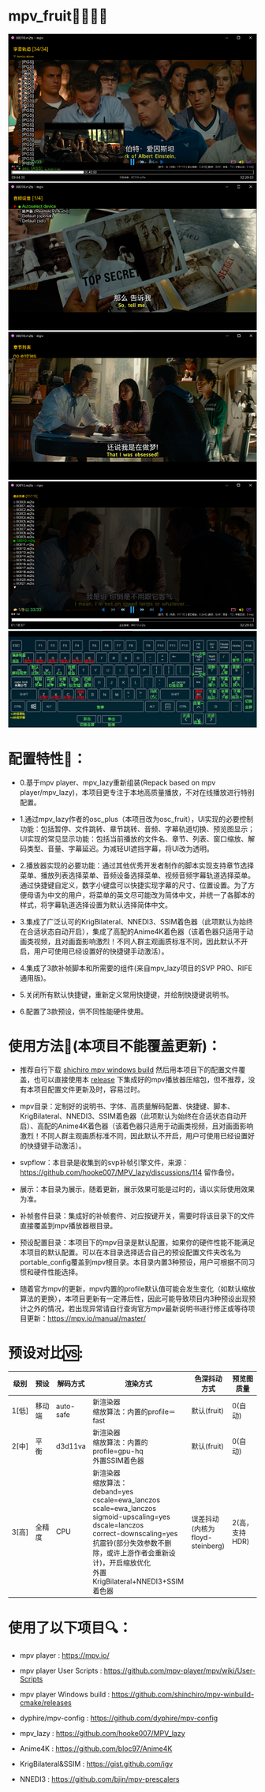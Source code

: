 # mpv_fruit🍉🍌🍓🍎

![](https://github.com/redomCL/mpv_fruit/blob/main/%E5%B1%95%E7%A4%BA/%E5%B1%95%E7%A4%BA1.png)
![](https://github.com/redomCL/mpv_fruit/blob/main/%E5%B1%95%E7%A4%BA/%E5%B1%95%E7%A4%BA2.png)
![](https://github.com/redomCL/mpv_fruit/blob/main/%E5%B1%95%E7%A4%BA/%E5%B1%95%E7%A4%BA3.png)
![](https://github.com/redomCL/mpv_fruit/blob/main/%E5%B1%95%E7%A4%BA/%E5%B1%95%E7%A4%BA4.png)
![](https://github.com/redomCL/mpv_fruit/blob/main/%E5%B1%95%E7%A4%BA/%E5%B1%95%E7%A4%BA5.png)

# 配置特性🍺：

* 0.基于mpv player、mpv_lazy重新组装(Repack based on mpv player/mpv_lazy)，本项目更专注于本地高质量播放，不对在线播放进行特别配置。

* 1.通过mpv_lazy作者的osc_plus（本项目改为osc_fruit），UI实现的必要控制功能：包括暂停、文件跳转、章节跳转、音频、字幕轨道切换、预览图显示；UI实现的常见显示功能：包括当前播放的文件名、章节、列表、窗口缩放、解码类型、音量、字幕延迟。为减轻UI遮挡字幕，将UI改为透明。

* 2.播放器实现的必要功能：通过其他优秀开发者制作的脚本实现支持章节选择菜单、播放列表选择菜单、音频设备选择菜单、视频音频字幕轨道选择菜单。通过快捷键自定义，数字小键盘可以快捷实现字幕的尺寸、位置设置。为了方便母语为中文的用户，将菜单的英文尽可能改为简体中文，并统一了各脚本的样式，将字幕轨道选择设置为默认选择简体中文。

* 3.集成了广泛认可的KrigBilateral、NNEDI3、SSIM着色器（此项默认为始终在合适状态自动开启），集成了高配的Anime4K着色器（该着色器只适用于动画类视频，且对画面影响激烈！不同人群主观画质标准不同，因此默认不开启，用户可使用已经设置好的快捷键手动激活）。

* 4.集成了3款补帧脚本和所需要的组件(来自mpv_lazy项目的SVP PRO、RIFE通用版)。

* 5.关闭所有默认快捷键，重新定义常用快捷键，并绘制快捷键说明书。

* 6.配置了3款预设，供不同性能硬件使用。

# 使用方法🥢(本项目不能覆盖更新)：

* 推荐自行下载 [shichiro mpv windows build](https://github.com/shinchiro/mpv-winbuild-cmake/releases) 然后用本项目下的配置文件覆盖，也可以直接使用本 [release](https://github.com/redomCL/mpv_fruit/releases) 下集成好的mpv播放器压缩包，但不推荐，没有本项目配置文件更新及时，容易过时。

* mpv目录：定制好的说明书、字体、高质量解码配置、快捷键、脚本、KrigBilateral、NNEDI3、SSIM着色器（此项默认为始终在合适状态自动开启）、高配的Anime4K着色器（该着色器只适用于动画类视频，且对画面影响激烈！不同人群主观画质标准不同，因此默认不开启，用户可使用已经设置好的快捷键手动激活）。

* svpflow：本目录是收集到的svp补帧引擎文件，来源：https://github.com/hooke007/MPV_lazy/discussions/114 留作备份。

* 展示：本目录为展示，随着更新，展示效果可能是过时的，请以实际使用效果为准。
  
* 补帧套件目录：集成好的补帧套件、对应按键开关，需要时将该目录下的文件直接覆盖到mpv播放器根目录。

* 预设配置目录：本项目下的mpv目录是默认配置，如果你的硬件性能不能满足本项目的默认配置。可以在本目录选择适合自己的预设配置文件夹改名为portable_config覆盖到mpv根目录。本目录内置3种预设，用户可根据不同习惯和硬件性能选择。

* 随着官方mpv的更新，mpv内置的profile默认值可能会发生变化（如默认缩放算法的更换），本项目更新有一定滞后性，因此可能导致项目内3种预设出现预计之外的情况，若出现异常请自行查询官方mpv最新说明书进行修正或等待项目更新：https://mpv.io/manual/master/

# 预设对比🆚:

|级别          |预设          |解码方式          |渲染方式                |色深抖动方式              |预览图质量        |
|------------- |--------------|-----------------|------------------------|-------------------------|-----------------|
|1[低]|移动端|auto-safe|新渲染器<br>缩放算法：内置的profile＝fast|默认(fruit)|0(自动)|
|2[中]|平&emsp;衡|d3d11va|新渲染器<br>缩放算法：内置的profile=gpu-hq<br>外置SSIM着色器|默认(fruit)|0(自动)|
|3[高]|全精度|CPU|新渲染器<br>缩放算法：<br>deband=yes<br>cscale=ewa_lanczos<br>scale=ewa_lanczos<br>sigmoid-upscaling=yes<br>dscale=lanczos<br>correct-downscaling=yes<br>抗震铃(部分失效参数不删除，或许上游作者会重新设计)，开启缩放优化<br>外置KrigBilateral+NNEDI3+SSIM着色器|误差抖动(内核为floyd-steinberg)|2(高，支持HDR)|

# 使用了以下项目🔍：

* mpv player : https://mpv.io/

* mpv player User Scripts : https://github.com/mpv-player/mpv/wiki/User-Scripts

* mpv player Windows build : https://github.com/shinchiro/mpv-winbuild-cmake/releases

* dyphire/mpv-config : https://github.com/dyphire/mpv-config

* mpv_lazy : https://github.com/hooke007/MPV_lazy

* Anime4K : https://github.com/bloc97/Anime4K

* KrigBilateral&SSIM : https://gist.github.com/igv

* NNEDI3 : https://github.com/bjin/mpv-prescalers
